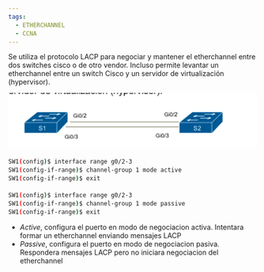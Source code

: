 ```yaml
---
tags:
  - ETHERCHANNEL
  - CCNA
---
```


Se utiliza el protocolo LACP para negociar y mantener el etherchannel entre dos switches cisco o de otro vendor. Incluso permite levantar un etherchannel entre un switch Cisco y un servidor de virtualización (hypervisor).

![](_anexos_/Screenshot%20from%202024-01-04%2017-26-30.png)

``` bash
SW1(config)$ interface range g0/2-3
SW1(config-if-range)$ channel-group 1 mode active     
SW1(config-if-range)$ exit

SW1(config)$ interface range g0/2-3
SW1(config-if-range)$ channel-group 1 mode passive 
SW1(config-if-range)$ exit
```

- _Active_, configura el puerto en modo de negociacion activa. Intentara formar un etherchannel enviando mensajes LACP
- _Passive_, configura el puerto en modo de negociacion pasiva. Respondera mensajes LACP pero no iniciara negociacion del etherchannel